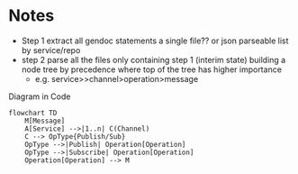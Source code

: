 # Notes

- Step 1 extract all gendoc statements a single file?? or json parseable list by service/repo
- step 2 parse all the files only containing step 1 (interim state) building a node tree by precedence where top of the tree has higher importance
  - e.g. service>>channel>operation>message

Diagram in Code

```mermaid
flowchart TD
    M[Message]
    A[Service] -->|1..n| C(Channel)
    C --> OpType{Publish/Sub}
    OpType -->|Publish| Operation[Operation]
    OpType -->|Subscribe| Operation[Operation]
    Operation[Operation] --> M
```
